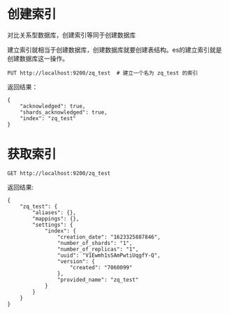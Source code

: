 # 创建索引

对比关系型数据库，创建索引等同于创建数据库

建立索引就相当于创建数据库，创建数据库就要创建表结构。es的建立索引就是创建数据库这一操作。

```
PUT http://localhost:9200/zq_test  # 建立一个名为 zq_test 的索引

```

返回结果：

```
{
    "acknowledged": true,
    "shards_acknowledged": true,
    "index": "zq_test"
}
```



# 获取索引 
```
GET http://localhost:9200/zq_test
```

返回结果:
```
{
    "zq_test": {
        "aliases": {},
        "mappings": {},
        "settings": {
            "index": {
                "creation_date": "1623325887846",
                "number_of_shards": "1",
                "number_of_replicas": "1",
                "uuid": "V1Ewmh1sSAmPwtiUqgfY-Q",
                "version": {
                    "created": "7060099"
                },
                "provided_name": "zq_test"
            }
        }
    }
}
```